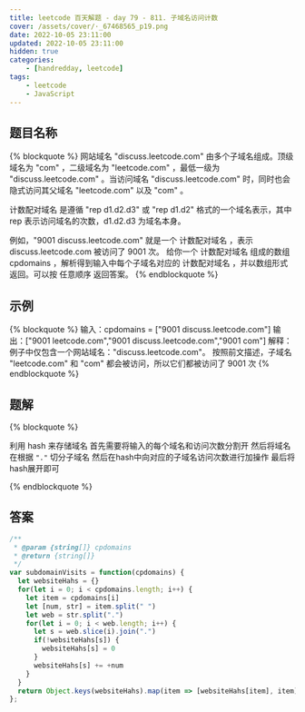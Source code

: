 ```yaml
---
title: leetcode 百天解题 - day 79 - 811. 子域名访问计数
cover: /assets/cover/·_67468565_p19.png
date: 2022-10-05 23:11:00
updated: 2022-10-05 23:11:00
hidden: true
categories:
    - [handredday, leetcode]
tags:
    - leetcode
    - JavaScript
---
```


## 题目名称

{% blockquote %}
网站域名 "discuss.leetcode.com" 由多个子域名组成。顶级域名为 "com" ，二级域名为 "leetcode.com" ，最低一级为 "discuss.leetcode.com" 。当访问域名 "discuss.leetcode.com" 时，同时也会隐式访问其父域名 "leetcode.com" 以及 "com" 。

计数配对域名 是遵循 "rep d1.d2.d3" 或 "rep d1.d2" 格式的一个域名表示，其中 rep 表示访问域名的次数，d1.d2.d3 为域名本身。

例如，"9001 discuss.leetcode.com" 就是一个 计数配对域名 ，表示 discuss.leetcode.com 被访问了 9001 次。
给你一个 计数配对域名 组成的数组 cpdomains ，解析得到输入中每个子域名对应的 计数配对域名 ，并以数组形式返回。可以按 任意顺序 返回答案。
{% endblockquote %}

## 示例

{% blockquote %}
输入：cpdomains = ["9001 discuss.leetcode.com"]
输出：["9001 leetcode.com","9001 discuss.leetcode.com","9001 com"]
解释：例子中仅包含一个网站域名："discuss.leetcode.com"。
按照前文描述，子域名 "leetcode.com" 和 "com" 都会被访问，所以它们都被访问了 9001 次
{% endblockquote %}


## 题解

{% blockquote %}

利用 hash 来存储域名
首先需要将输入的每个域名和访问次数分割开
然后将域名在根据 `"."` 切分子域名
然后在hash中向对应的子域名访问次数进行加操作
最后将hash展开即可

{% endblockquote %}

## 答案

~~~js
/**
 * @param {string[]} cpdomains
 * @return {string[]}
 */
var subdomainVisits = function(cpdomains) {
  let websiteHahs = {}
  for(let i = 0; i < cpdomains.length; i++) {
    let item = cpdomains[i]
    let [num, str] = item.split(" ")
    let web = str.split(".")
    for(let i = 0; i < web.length; i++) {
      let s = web.slice(i).join(".")
      if(!websiteHahs[s]) {
        websiteHahs[s] = 0
      }
      websiteHahs[s] += +num
    }
  }
  return Object.keys(websiteHahs).map(item => [websiteHahs[item], item].join(" "))
};
~~~